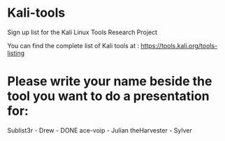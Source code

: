 # Kali-tools
Sign up list for the Kali Linux Tools Research Project

You can find the complete list of Kali tools at : https://tools.kali.org/tools-listing

# Please write your name beside the tool you want to do a presentation for:
Sublist3r - Drew - DONE
ace-voip - Julian
theHarvester - Sylver
    
